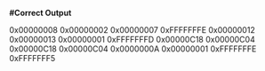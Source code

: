 
**#Correct Output**

0x00000008
0x00000002
0x00000007
0xFFFFFFFE
0x00000012
0x00000013
0x00000001 
0xFFFFFFFD 
0x00000C18
0x00000C04
0x00000C18
0x00000C04
0x0000000A
0x00000001
0xFFFFFFFE
0xFFFFFFF5
